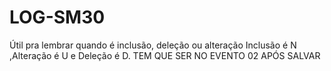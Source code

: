 # LOG-SM30
Útil pra lembrar quando é inclusão, deleção ou alteração
Inclusão é N ,Alteração é U e Deleção é D.
TEM QUE SER NO EVENTO 02 APÓS SALVAR
